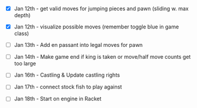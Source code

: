 - [x] Jan 12th - get valid moves for jumping pieces and pawn (sliding w. max depth)
- [x] Jan 12th - visualize possible moves (remember toggle blue in game class)
- [ ] Jan 13th - Add en passant into legal moves for pawn
- [ ] Jan 14th - Make game end if king is taken or move/half move counts get too large
- [ ] Jan 16th - Castling & Update castling rights
- [ ] Jan 17th  - connect stock fish to play against

- [ ] Jan 18th - Start on engine in Racket